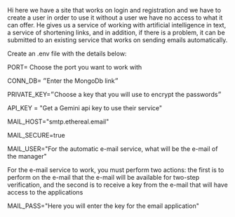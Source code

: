 Hi here we have a site that works on login and registration and we have to create a user in order to use
it without a user we have no access to what it can offer. He gives us a service of working with artificial
intelligence in text, a service of shortening links, and in addition, if there is a problem, it can be submitted
to an existing service that works on sending emails automatically.







Create an .env file with the details below:

PORT=   Choose the port you want to work with

CONN_DB= ״Enter the MongoDb link״

PRIVATE_KEY=״Choose a key that you will use to encrypt the passwords״

API_KEY = "Get a Gemini api key to use their service"


MAIL_HOST="smtp.ethereal.email"

MAIL_SECURE=true

MAIL_USER="For the automatic e-mail service, what will be the e-mail of the manager"

For the e-mail service to work, you must perform two actions: the first is to perform on the e-mail that the e-mail will be available for two-step verification, and the second is to receive a key from the e-mail that will have access to the applications

MAIL_PASS="Here you will enter the key for the email application"
